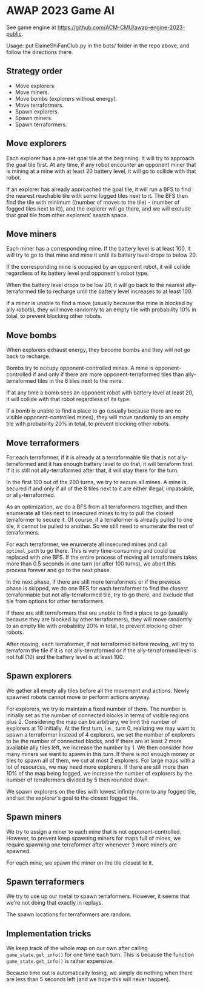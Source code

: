 # AWAP 2023 Game AI

See game engine at https://github.com/ACM-CMU/awap-engine-2023-public.

Usage: put ElaineShiFanClub.py in the bots/ folder in the repo above, and follow the directions there.

## Strategy order
- Move explorers.
- Move miners.
- Move bombs (explorers without energy).
- Move terraformers.
- Spawn explorers.
- Spawn miners.
- Spawn terraformers.

## Move explorers
Each explorer has a pre-set goal tile at the beginning. It will try to approach the goal tile first.
At any time, if any robot encounter an opponent miner that is mining at a mine with at least 20 battery level, it will go to collide with that robot.

If an explorer has already approached the goal tile, it will run a BFS to find the nearest reachable tile with some fogged tiles next to it.
The BFS then find the tile with minimum ((number of moves to the tile) - (number of fogged tiles next to it)), and the explorer will go there, and we will exclude that goal tile from other explorers' search space.

## Move miners
Each miner has a corresponding mine. If the battery level is at least 100, it will try to go to that mine and mine it until its battery level drops to below 20.

If the corresponding mine is occupied by an opponent robot, it will collide regardless of its battery level and opponent's robot type.

When the battery level drops to be low 20, it will go back to the nearest ally-terraformed tile to recharge until the battery level increases to at least 100.

If a miner is unable to find a move (usually because the mine is blocked by ally robots), they will move randomly to an empty tile with probability 10% in total, to prevent blocking other robots.

## Move bombs
When explorers exhaust energy, they become bombs and they will not go back to recharge.

Bombs try to occupy opponent-controlled mines. A mine is opponent-controlled if and only if there are more opponent-terraformed tiles than ally-terraformed tiles in the 8 tiles next to the mine.

If at any time a bomb sees an opponent robot with battery level at least 20, it will collide with that robot regardless of its type.

If a bomb is unable to find a place to go (usually because there are no visible opponent-controlled mines), they will move randomly to an empty tile with probability 20% in total, to prevent blocking other robots.

## Move terraformers
For each terraformer, if it is already at a terraformable tile that is not ally-terraformed and it has enough battery level to do that, it will terraform first. If it is still not ally-terraformed after that, it will stay there for the turn.

In the first 100 out of the 200 turns, we try to secure all mines. A mine is secured if and only if all of the 8 tiles next to it are either illegal, impassible, or ally-terraformed.

As an optimization, we do a BFS from all terraformers together, and then enumerate all tiles next to insecured mines to try to pull the closest terraformer to secure it.
Of course, if a terraformer is already pulled to one tile, it cannot be pulled to another. So we still need to enumerate the rest of terraformers.

For each terraformer, we enumerate all insecured mines and call `optimal_path` to go there. This is very time-consuming and could be replaced with one BFS.
If the entire process of moving all terraformers takes more than 0.5 seconds in one turn (or after 100 turns), we abort this process forever and go to the next phase.

In the next phase, if there are still more terraformers or if the previous phase is skipped, we do one BFS for each terraformer to find the closest terraformable but not ally-terraformed tile, try to go there, and exclude that tile from options for other terraformers.

If there are still terraformers that are unable to find a place to go (usually because they are blocked by other terraformers), they will move randomly to an empty tile with probability 20% in total, to prevent blocking other robots.

After moving, each terraformer, if not terraformed before moving, will try to terraform the tile if it is not ally-terraformed or if the ally-terraformed level is not full (10) and the battery level is at least 100.

## Spawn explorers
We gather all empty ally tiles before all the movement and actions. Newly spawned robots cannot move or perform actions anyway.

For explorers, we try to maintain a fixed number of them. The number is initially set as the number of connected blocks in terms of visible regions plus 2. Considering the map can be arbitrary, we limit the number of explorers at 10 initially.
At the first turn, i.e., turn 0, realizing we may want to spawn a terraformer instead of 4 explorers, we set the number of explorers to be the number of connected blocks, and if there are at least 2 more available ally tiles left, we increase the number by 1.
We then consider how many miners we want to spawn in this turn. If there is not enough money or tiles to spawn all of them, we cut at most 2 explorers.
For large maps with a lot of resources, we may need more explorers. If there are still more than 10% of the map being fogged, we increase the number of explorers by the number of terraformers divided by 5 then rounded down.

We spawn explorers on the tiles with lowest infinity-norm to any fogged tile, and set the explorer's goal to the closest fogged tile.

## Spawn miners
We try to assign a miner to each mine that is not opponent-controlled. However, to prevent keep spawning miners for maps full of mines, we require spawning one terraformer after whenever 3 more miners are spawned.

For each mine, we spawn the miner on the tile closest to it.

## Spawn terraformers
We try to use up our metal to spawn terraformers. However, it seems that we're not doing that exactly in replays.

The spawn locations for terraformers are random.

## Implementation tricks
We keep track of the whole map on our own after calling `game_state.get_info()` for one time each turn. This is because the function `game_state.get_info()` is rather expensive.

Because time out is automatically losing, we simply do nothing when there are less than 5 seconds left (and we hope this will never happen).
